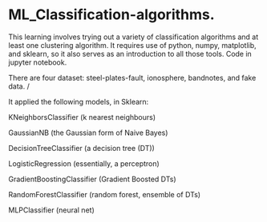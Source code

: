 # ML_Classification-algorithms.
This learning involves trying out a variety of classification algorithms and at least one clustering algorithm. It requires use of python, numpy, matplotlib, and sklearn, so it also serves as an introduction to all those tools. Code in jupyter notebook.

There are four dataset: steel-plates-fault, ionosphere, bandnotes, and fake data. /

It applied the following models, in Sklearn:

KNeighborsClassifier (k nearest neighbours)

GaussianNB (the Gaussian form of Naive Bayes)

DecisionTreeClassifier (a decision tree (DT))

LogisticRegression (essentially, a perceptron)

GradientBoostingClassifier (Gradient Boosted DTs)

RandomForestClassifier (random forest, ensemble of DTs)

MLPClassifier (neural net)
